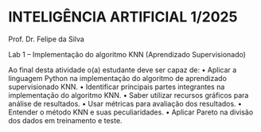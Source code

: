 # INTELIGÊNCIA ARTIFICIAL 1/2025
Prof. Dr. Felipe da Silva

Lab 1 – Implementação do algoritmo KNN (Aprendizado Supervisionado)

Ao final desta atividade o(a) estudante deve ser capaz de:
•	Aplicar a linguagem Python na implementação do algoritmo de aprendizado supervisionado KNN.
•	Identificar principais partes integrantes na implementação do algoritmo KNN.
•	Saber utilizar recursos gráficos para análise de resultados.
•	Usar métricas para avaliação dos resultados.
•	Entender o método KNN e suas peculiaridades.
•	Aplicar Pareto na divisão dos dados em treinamento e teste.
